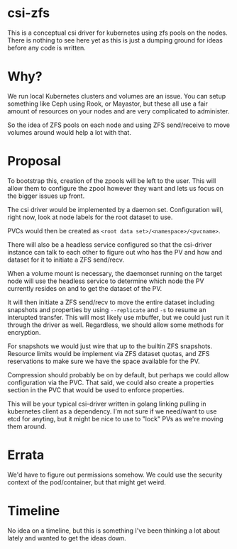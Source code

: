 # csi-zfs

This is a conceptual csi driver for kubernetes using zfs pools on the nodes.
There is nothing to see here yet as this is just a dumping ground for ideas
before any code is written.

# Why?

We run local Kubernetes clusters and volumes are an issue. You can setup
something like Ceph using Rook, or Mayastor, but these all use a fair amount
of resources on your nodes and are very complicated to administer.

So the idea of ZFS pools on each node and using ZFS send/receive to move
volumes around would help a lot with that.

# Proposal

To bootstrap this, creation of the zpools will be left to the user. This will
allow them to configure the zpool however they want and lets us focus on the
bigger issues up front.

The csi driver would be implemented by a daemon set. Configuration will, right
now, look at node labels for the root dataset to use.

PVCs would then be created as `<root data set>/<namespace>/<pvcname>`.

There will also be a headless service configured so that the csi-driver
instance can talk to each other to figure out who has the PV and how and
dataset for it to initiate a ZFS send/recv.

When a volume mount is necessary, the daemonset running on the target node
will use the headless service to determine which node the PV currently resides
on and to get the dataset of the PV.

It will then initiate a ZFS send/recv to move the entire dataset including
snapshots and properties by using `--replicate` and `-s` to resume an
interupted transfer. This will most likely use mbuffer, but we could just run
it through the driver as well. Regardless, we should allow some methods for
encryption.

For snapshots we would just wire that up to the builtin ZFS snapshots.
Resource limits would be implement via ZFS dataset quotas, and ZFS
reservations to make sure we have the space available for the PV.

Compression should probably be on by default, but perhaps we could allow
configuration via the PVC. That said, we could also create a properties
section in the PVC that would be used to enforce properties.

This will be your typical csi-driver written in golang linking pulling in
kubernetes client as a dependency. I'm not sure if we need/want to use etcd
for anyting, but it might be nice to use to "lock" PVs as we're moving them
around.

# Errata

We'd have to figure out permissions somehow. We could use the security context
of the pod/container, but that might get weird.

# Timeline

No idea on a timeline, but this is something I've been thinking a lot about
lately and wanted to get the ideas down.

